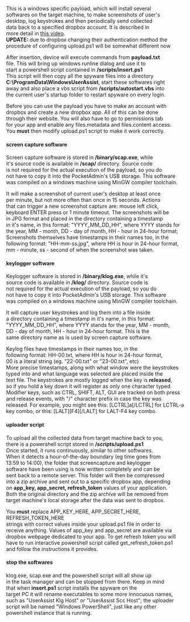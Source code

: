 This is a windows specific payload, which will install several  
softwares on the target machine, to make screenshots of user's  
desktop, log keystrokes and then periodically send collected  
data back to a specified dropbox account. It is described in  
more detail in [this video](https://www.youtube.com/watch?v=pKTy7eIpTOI).  
**UPDATE:** due to dropbox changing their authentication method the  
procedure of configuring upload.ps1 will be somewhat different now   
  
After insertion, device will execute commands from **payload.txt**  
file. This will bring up windows runline dialog and use it to  
start a powershell script contained in **/scripts/insert.ps1**  
This script will then copy all the spyware files into a directory  
**C:\ProgramData\WindowsUserAssist**, start these softwares right  
away and also place a vbs script from **/scripts/autostart.vbs** into  
the current user's startup folder to restart spyware on every login.  
  
Before you can use the payload you have to make an account with  
dropbox and create a new dropbox app. All of this can be done  
through their website. You will also have to go to permissions tab  
for your app and enable any files.metadata and files.content access.  
You **must** then modify upload.ps1 script to make it work correctly.  
  
#### screen capture software  
  
Screen capture software is stored in **/binary/scap.exe**, while  
it's source code is available in **/scap/** directory. Source code  
is not required for the actual execution of the payload, so you do  
not have to copy it into the PocketAdmin's USB storage. This software  
was compiled on a windows machine using MinGW compiler toolchain.  
  
It will make a screenshot of current user's desktop at least once  
per minute, but not more often than once in 15 seconds. Actions  
that can trigger a new screenshot capture are: mouse left click,  
keyboard ENTER press or 1 minute timeout. The screenshots will be  
in JPG format and placed in the directory containing a timestamp  
in it's name, in this format: "YYYY_MM_DD_HH", where YYYY stands for  
the year, MM - month, DD - day of month, HH - hour in 24-hour format;  
Screenshots themselves have timestamps in their names too, in the  
following format: "HH-mm-ss.jpg", where HH is hour in 24-hour format,  
mm - minute, ss - second of when the screenshot was taken.  
  
#### keylogger software
  
Keylogger software is stored in **/binary/klog.exe**, while it's  
source code is available in **/klog/** directory. Source code is  
not required for the actual execution of the payload, so you do  
not have to copy it into PocketAdmin's USB storage. This software  
was compiled on a windows machine using MinGW compiler toolchain.  
  
It will capture user keystrokes and log them into a file inside  
a directory containing a timestamp in it's name, in this format:  
"YYYY_MM_DD_HH", where YYYY stands for the year, MM - month,  
DD - day of month, HH - hour in 24-hour format. This is the  
same directory name as is used by screen capture software.  
  
Keylog files have timestamps in their names too, in the  
following format: HH-00.txt, where HH is hour in 24-hour format,  
00 is a literal string (eg. "22-00.txt" or "23-00.txt", etc)  
More precise timestamps, along with what window were the keystrokes  
typed into and what language was selected are placed inside the  
text file. The keystrokes are mostly logged when the key is **released**,  
so if you hold a key down it will register as only one character typed.  
Modifier keys, such as CTRL, SHIFT, ALT, GUI are tracked on both press  
and release events, with "/" character prefix in case the key was  
released. For example, you might see this: [LCTRL]a[/LCTRL] for LCTRL-a  
key combo, or this: [LALT][F4][/LALT] for LALT-F4 key combo.  
  
#### uploader script
  
To upload all the collected data from target machine back to you,  
there is a powershell script stored in **/scripts/upload.ps1**  
Once started, it runs continuously, similar to other softwares.  
When it detects a hour-of-the-day boundary (eg time goes from  
13:59 to 14:00), the folder that screencapture and keylogger  
software have been using is now written completely and can be  
sent back to a remote server. This folder will then be compressed  
into a zip archive and sent out to a specific dropbox app, depending  
on **app_key, app_secret, refresh_token** values of your application.  
Both the original directory and the zip archive will be removed from  
target machine's local storage after the data was sent to dropbox.  
  
You **must** replace APP_KEY_HERE, APP_SECRET_HERE, REFRESH_TOKEN_HERE  
strings with correct values inside your upload.ps1 file in order to  
receive anything. Values of app_key and app_secret are available via  
dropbox webpage dedicated to your app. To get refresh token you will  
have to run interactive powershell script called get_refresh_token.ps1  
and follow the instructions it provides.  
  
  
#### stop the softwares
  
klog.exe, scap.exe and the powershell script will all show up  
in the task manager and can be stopped from there. Keep in mind  
that when **insert.ps1** script installs the spyware on the  
target PC it will rename executables to some more innocuous names,  
such as "UserAssist Klg Host" or "UserAssist Scc Host"; the uploader  
script will be named "Windows PowerShell", just like any other  
powershell instance that is running.  
  
